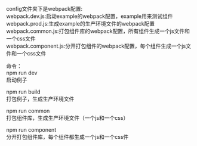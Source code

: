 config文件夹下是webpack配置:<br>
webpack.dev.js:启动example的webpack配置，example用来测试组件<br>
webpack.prod.js:生成example的生产环境文件的webpack配置<br>
webpack.common.js:打包组件库的webpack配置，所有组件生成一个js文件和一个css文件<br>
webpack.component.js:分开打包组件的webpack配置，每个组件生成一个js文件和一个css文件<br>

命令：<br>
npm run dev<br>
启动例子<br>

npm run build<br>
打包例子，生成生产环境文件<br>

npm run common<br>
打包组件库，生成生产环境文件（一个js和一个css）<br>

npm run component<br>
分开打包组件库，每个组件都生成一个js和一个css件<br>